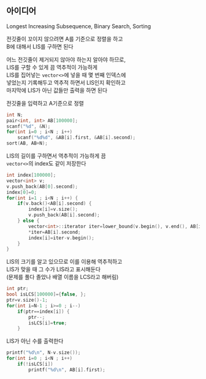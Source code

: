 ## 아이디어
Longest Increasing Subsequence, Binary Search, Sorting

전깃줄이 꼬이지 않으려면 A를 기준으로 정렬을 하고  
B에 대해서 LIS를 구하면 된다

어느 전깃줄이 제거되지 않아야 하는지 알아야 하므로,  
LIS를 구할 수 있게 끔 역추적이 가능하게  
LIS를 집어넣는 `vector<>`에 넣을 때 몇 번째 인덱스에  
넣었는지 기록해두고 역추적 하면서 LIS인지 확인하고  
마지막에 LIS가 아닌 값들만 출력을 하면 된다

전깃줄을 입력하고 A기준으로 정렬
```cpp
int N;
pair<int, int> AB[100000];
scanf("%d", &N);
for(int i=0 ; i<N ; i++)
	scanf("%d%d", &AB[i].first, &AB[i].second);
sort(AB, AB+N);
```
LIS의 길이를 구하면서 역추적이 가능하게 끔  
`vector<>`의 index도 같이 저장한다
```cpp
int index[100000];
vector<int> v;
v.push_back(AB[0].second);
index[0]=0;
for(int i=1 ; i<N ; i++) {
	if(v.back()<AB[i].second) {
		index[i]=v.size();
		v.push_back(AB[i].second);
	} else {
		vector<int>::iterator iter=lower_bound(v.begin(), v.end(), AB[i].second);
		*iter=AB[i].second;
		index[i]=iter-v.begin();
	}
}
```
LIS의 크기를 알고 있으므로 이를 이용해 역추적하고  
LIS가 맞을 때 그 수가 LIS라고 표시해둔다  
(문제를 풀다 졸았나 배열 이름을 LCS라고 해버림)
```cpp
int ptr;
bool isLCS[100000]={false, };
ptr=v.size()-1;
for(int i=N-1 ; i>=0 ; i--)
	if(ptr==index[i]) {
		ptr--;
		isLCS[i]=true;
	}
```
LIS가 아닌 수를 출력한다
```cpp
printf("%d\n", N-v.size());
for(int i=0 ; i<N ; i++)
	if(!isLCS[i])
		printf("%d\n", AB[i].first);
```